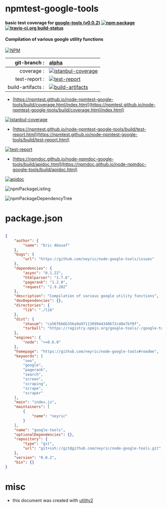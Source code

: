 # npmtest-google-tools

#### basic test coverage for  [google-tools (v0.0.2)](https://github.com/neyric/node-google-tools#readme)  [![npm package](https://img.shields.io/npm/v/npmtest-google-tools.svg?style=flat-square)](https://www.npmjs.org/package/npmtest-google-tools) [![travis-ci.org build-status](https://api.travis-ci.org/npmtest/node-npmtest-google-tools.svg)](https://travis-ci.org/npmtest/node-npmtest-google-tools)

#### Compilation of various google utility functions

[![NPM](https://nodei.co/npm/google-tools.png?downloads=true&downloadRank=true&stars=true)](https://www.npmjs.com/package/google-tools)

| git-branch : | [alpha](https://github.com/npmtest/node-npmtest-google-tools/tree/alpha)|
|--:|:--|
| coverage : | [![istanbul-coverage](https://npmtest.github.io/node-npmtest-google-tools/build/coverage.badge.svg)](https://npmtest.github.io/node-npmtest-google-tools/build/coverage.html/index.html)|
| test-report : | [![test-report](https://npmtest.github.io/node-npmtest-google-tools/build/test-report.badge.svg)](https://npmtest.github.io/node-npmtest-google-tools/build/test-report.html)|
| build-artifacts : | [![build-artifacts](https://npmtest.github.io/node-npmtest-google-tools/glyphicons_144_folder_open.png)](https://github.com/npmtest/node-npmtest-google-tools/tree/gh-pages/build)|

- [https://npmtest.github.io/node-npmtest-google-tools/build/coverage.html/index.html](https://npmtest.github.io/node-npmtest-google-tools/build/coverage.html/index.html)

[![istanbul-coverage](https://npmtest.github.io/node-npmtest-google-tools/build/screenCapture.buildCi.browser.%252Ftmp%252Fbuild%252Fcoverage.lib.html.png)](https://npmtest.github.io/node-npmtest-google-tools/build/coverage.html/index.html)

- [https://npmtest.github.io/node-npmtest-google-tools/build/test-report.html](https://npmtest.github.io/node-npmtest-google-tools/build/test-report.html)

[![test-report](https://npmtest.github.io/node-npmtest-google-tools/build/screenCapture.buildCi.browser.%252Ftmp%252Fbuild%252Ftest-report.html.png)](https://npmtest.github.io/node-npmtest-google-tools/build/test-report.html)

- [https://npmdoc.github.io/node-npmdoc-google-tools/build/apidoc.html](https://npmdoc.github.io/node-npmdoc-google-tools/build/apidoc.html)

[![apidoc](https://npmdoc.github.io/node-npmdoc-google-tools/build/screenCapture.buildCi.browser.%252Ftmp%252Fbuild%252Fapidoc.html.png)](https://npmdoc.github.io/node-npmdoc-google-tools/build/apidoc.html)

![npmPackageListing](https://npmtest.github.io/node-npmtest-google-tools/build/screenCapture.npmPackageListing.svg)

![npmPackageDependencyTree](https://npmtest.github.io/node-npmtest-google-tools/build/screenCapture.npmPackageDependencyTree.svg)



# package.json

```json

{
    "author": {
        "name": "Eric Abouaf"
    },
    "bugs": {
        "url": "https://github.com/neyric/node-google-tools/issues"
    },
    "dependencies": {
        "async": "0.1.22",
        "htmlparser": "1.7.6",
        "pagerank": "1.2.0",
        "request": "2.9.202"
    },
    "description": "Compilation of various google utility functions",
    "devDependencies": {},
    "directories": {
        "lib": "./lib"
    },
    "dist": {
        "shasum": "ca56f6b6b356a9a9711309944340672c48e7bf0f",
        "tarball": "https://registry.npmjs.org/google-tools/-/google-tools-0.0.2.tgz"
    },
    "engines": {
        "node": ">=0.6.0"
    },
    "homepage": "https://github.com/neyric/node-google-tools#readme",
    "keywords": [
        "seo",
        "google",
        "pagerank",
        "search",
        "screen",
        "scraping",
        "scrape",
        "scraper"
    ],
    "main": "index.js",
    "maintainers": [
        {
            "name": "neyric"
        }
    ],
    "name": "google-tools",
    "optionalDependencies": {},
    "repository": {
        "type": "git",
        "url": "git+ssh://git@github.com/neyric/node-google-tools.git"
    },
    "version": "0.0.2",
    "bin": {}
}
```



# misc
- this document was created with [utility2](https://github.com/kaizhu256/node-utility2)
